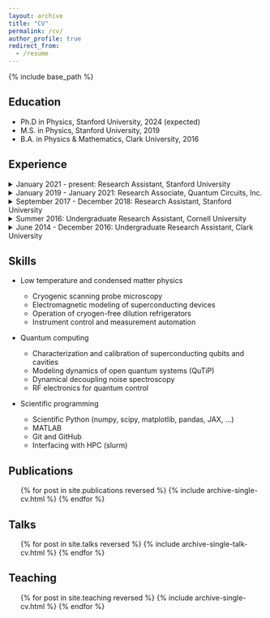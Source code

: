 ```yaml
---
layout: archive
title: "CV"
permalink: /cv/
author_profile: true
redirect_from:
  - /resume
---
```


{% include base_path %}

Education
---------
* Ph.D in Physics, Stanford University, 2024 (expected)
* M.S. in Physics, Stanford University, 2019
* B.A. in Physics & Mathematics, Clark University, 2016

Experience
----------
<details>
<summary>January 2021 - present: Research Assistant, Stanford University</summary>

  * Department of Physics, Stanford University, Stanford, CA
  * Measurements and modeling of the local magnetic response and proximity effects in two-dimensional superconductors.
  * Advisor: Kam Moler
</details>

<details>
<summary>January 2019 - January 2021: Research Associate, Quantum Circuits, Inc.</summary>

  * Quantum Circuits, Inc. (QCI), New Haven, CT
  * Characterization and modeling of superconducting devices for quantum information processing using qubits encoded in microwave cavities.
  * Supervisors: Harvey Moseley, Rob Schoelkopf
</details>

<details>
<summary>September 2017 - December 2018: Research Assistant, Stanford University</summary>

  * Department of Physics, Stanford University, Stanford, CA
  * Construction and optimization of a cryogen-free variable temperature scanning SQUID microscope; implemented digital flux feedback for SQUID readout using FPGAs.
  * Advisor: Kam Moler
</details>

<details>
<summary>Summer 2016: Undergraduate Research Assistant, Cornell University</summary>

  * Cornell Center for Materials Research, Cornell University, Ithaca, NY
  * RF measurement and micromagnetic modeling of magnetic heterostructures for spintronics.
  * Advisor: Dan Ralph
</details>

<details>
<summary>June 2014 - December 2016: Undergraduate Research Assistant, Clark University</summary>

  * Department of Physics, Clark University, Worcester, MA
  * Measurements of the RF penetration depth in unconventional superconductors at high magnetic fields.
  * Advisor: Charles Agosta
</details>

Skills
------
* Low temperature and condensed matter physics
  * Cryogenic scanning probe microscopy
  * Electromagnetic modeling of superconducting devices
  * Operation of cryogen-free dilution refrigerators
  * Instrument control and measurement automation

* Quantum computing
  * Characterization and calibration of superconducting qubits and cavities
  * Modeling dynamics of open quantum systems (QuTiP)
  * Dynamical decoupling noise spectroscopy
  * RF electronics for quantum control

* Scientific programming
  * Scientific Python (numpy, scipy, matplotlib, pandas, JAX, ...)
  * MATLAB
  * Git and GitHub
  * Interfacing with HPC (slurm)

Publications
------------
  <ol reversed>{% for post in site.publications reversed %}
    {% include archive-single-cv.html %}
  {% endfor %}</ol>
  
Talks
-----
  <ol reversed>{% for post in site.talks reversed %}
    {% include archive-single-talk-cv.html %}
  {% endfor %}</ol>
  
Teaching
--------
  <ul>{% for post in site.teaching reversed %}
    {% include archive-single-cv.html %}
  {% endfor %}</ul>
